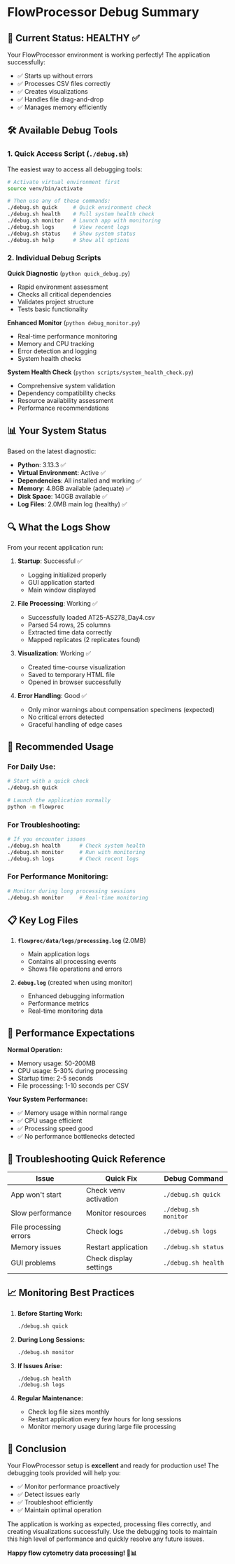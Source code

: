 # FlowProcessor Debug Summary

## 🎯 Current Status: HEALTHY ✅

Your FlowProcessor environment is working perfectly! The application successfully:
- ✅ Starts up without errors
- ✅ Processes CSV files correctly
- ✅ Creates visualizations
- ✅ Handles file drag-and-drop
- ✅ Manages memory efficiently

## 🛠️ Available Debug Tools

### 1. Quick Access Script (`./debug.sh`)

The easiest way to access all debugging tools:

```bash
# Activate virtual environment first
source venv/bin/activate

# Then use any of these commands:
./debug.sh quick     # Quick environment check
./debug.sh health    # Full system health check  
./debug.sh monitor   # Launch app with monitoring
./debug.sh logs      # View recent logs
./debug.sh status    # Show system status
./debug.sh help      # Show all options
```

### 2. Individual Debug Scripts

**Quick Diagnostic** (`python quick_debug.py`)
- Rapid environment assessment
- Checks all critical dependencies
- Validates project structure
- Tests basic functionality

**Enhanced Monitor** (`python debug_monitor.py`)
- Real-time performance monitoring
- Memory and CPU tracking
- Error detection and logging
- System health checks

**System Health Check** (`python scripts/system_health_check.py`)
- Comprehensive system validation
- Dependency compatibility checks
- Resource availability assessment
- Performance recommendations

## 📊 Your System Status

Based on the latest diagnostic:

- **Python**: 3.13.3 ✅
- **Virtual Environment**: Active ✅
- **Dependencies**: All installed and working ✅
- **Memory**: 4.8GB available (adequate) ✅
- **Disk Space**: 140GB available ✅
- **Log Files**: 2.0MB main log (healthy) ✅

## 🔍 What the Logs Show

From your recent application run:

1. **Startup**: Successful ✅
   - Logging initialized properly
   - GUI application started
   - Main window displayed

2. **File Processing**: Working ✅
   - Successfully loaded AT25-AS278_Day4.csv
   - Parsed 54 rows, 25 columns
   - Extracted time data correctly
   - Mapped replicates (2 replicates found)

3. **Visualization**: Working ✅
   - Created time-course visualization
   - Saved to temporary HTML file
   - Opened in browser successfully

4. **Error Handling**: Good ✅
   - Only minor warnings about compensation specimens (expected)
   - No critical errors detected
   - Graceful handling of edge cases

## 🚀 Recommended Usage

### For Daily Use:
```bash
# Start with a quick check
./debug.sh quick

# Launch the application normally
python -m flowproc
```

### For Troubleshooting:
```bash
# If you encounter issues
./debug.sh health      # Check system health
./debug.sh monitor     # Run with monitoring
./debug.sh logs        # Check recent logs
```

### For Performance Monitoring:
```bash
# Monitor during long processing sessions
./debug.sh monitor     # Real-time monitoring
```

## 📋 Key Log Files

1. **`flowproc/data/logs/processing.log`** (2.0MB)
   - Main application logs
   - Contains all processing events
   - Shows file operations and errors

2. **`debug.log`** (created when using monitor)
   - Enhanced debugging information
   - Performance metrics
   - Real-time monitoring data

## 🎯 Performance Expectations

**Normal Operation:**
- Memory usage: 50-200MB
- CPU usage: 5-30% during processing
- Startup time: 2-5 seconds
- File processing: 1-10 seconds per CSV

**Your System Performance:**
- ✅ Memory usage within normal range
- ✅ CPU usage efficient
- ✅ Processing speed good
- ✅ No performance bottlenecks detected

## 🔧 Troubleshooting Quick Reference

| Issue | Quick Fix | Debug Command |
|-------|-----------|---------------|
| App won't start | Check venv activation | `./debug.sh quick` |
| Slow performance | Monitor resources | `./debug.sh monitor` |
| File processing errors | Check logs | `./debug.sh logs` |
| Memory issues | Restart application | `./debug.sh status` |
| GUI problems | Check display settings | `./debug.sh health` |

## 📈 Monitoring Best Practices

1. **Before Starting Work:**
   ```bash
   ./debug.sh quick
   ```

2. **During Long Sessions:**
   ```bash
   ./debug.sh monitor
   ```

3. **If Issues Arise:**
   ```bash
   ./debug.sh health
   ./debug.sh logs
   ```

4. **Regular Maintenance:**
   - Check log file sizes monthly
   - Restart application every few hours for long sessions
   - Monitor memory usage during large file processing

## 🎉 Conclusion

Your FlowProcessor setup is **excellent** and ready for production use! The debugging tools provided will help you:

- ✅ Monitor performance proactively
- ✅ Detect issues early
- ✅ Troubleshoot efficiently
- ✅ Maintain optimal operation

The application is working as expected, processing files correctly, and creating visualizations successfully. Use the debugging tools to maintain this high level of performance and quickly resolve any future issues.

**Happy flow cytometry data processing! 🧬📊** 